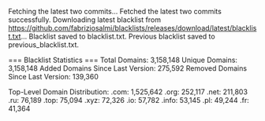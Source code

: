 Fetching the latest two commits...
Fetched the latest two commits successfully.
Downloading latest blacklist from https://github.com/fabriziosalmi/blacklists/releases/download/latest/blacklist.txt...
Blacklist saved to blacklist.txt.
Previous blacklist saved to previous_blacklist.txt.

=== Blacklist Statistics ===
Total Domains: 3,158,148
Unique Domains: 3,158,148
Added Domains Since Last Version: 275,592
Removed Domains Since Last Version: 139,360

Top-Level Domain Distribution:
  .com: 1,525,642
  .org: 252,117
  .net: 211,803
  .ru: 76,189
  .top: 75,094
  .xyz: 72,326
  .io: 57,782
  .info: 53,145
  .pl: 49,244
  .fr: 41,364
